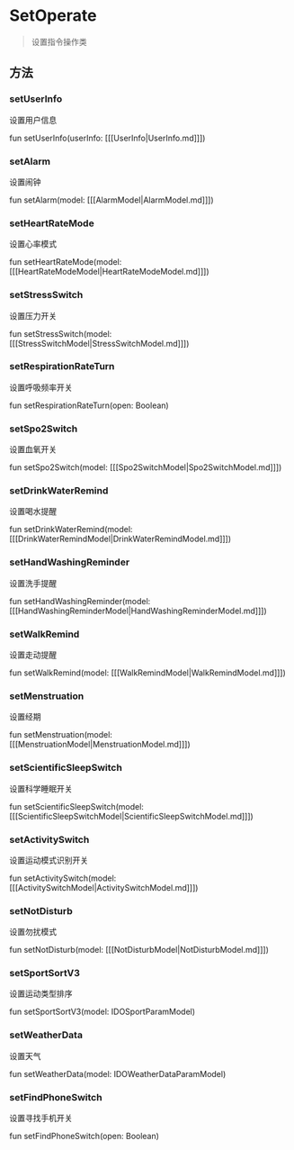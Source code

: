 <show-structure depth="2"/>

# SetOperate

> 设置指令操作类

## 方法

### setUserInfo

设置用户信息

<code-block lang="Kotlin">
    fun setUserInfo(userInfo: [[[UserInfo|UserInfo.md]]])
</code-block>

### setAlarm

设置闹钟

<code-block lang="Kotlin">
    fun setAlarm(model: [[[AlarmModel|AlarmModel.md]]])
</code-block>

### setHeartRateMode

设置心率模式

<code-block lang="Kotlin">
    fun setHeartRateMode(model: [[[HeartRateModeModel|HeartRateModeModel.md]]])
</code-block>

### setStressSwitch

设置压力开关

<code-block lang="Kotlin">
    fun setStressSwitch(model: [[[StressSwitchModel|StressSwitchModel.md]]])
</code-block>

### setRespirationRateTurn

设置呼吸频率开关

<code-block lang="Kotlin">
    fun setRespirationRateTurn(open: Boolean)
</code-block>

### setSpo2Switch

设置血氧开关

<code-block lang="Kotlin">
    fun setSpo2Switch(model: [[[Spo2SwitchModel|Spo2SwitchModel.md]]])
</code-block>

### setDrinkWaterRemind

设置喝水提醒

<code-block lang="Kotlin">
    fun setDrinkWaterRemind(model: [[[DrinkWaterRemindModel|DrinkWaterRemindModel.md]]])
</code-block>

### setHandWashingReminder

设置洗手提醒

<code-block lang="Kotlin">
    fun setHandWashingReminder(model: [[[HandWashingReminderModel|HandWashingReminderModel.md]]])
</code-block>

### setWalkRemind

设置走动提醒

<code-block lang="Kotlin">
    fun setWalkRemind(model: [[[WalkRemindModel|WalkRemindModel.md]]])
</code-block>

### setMenstruation

设置经期

<code-block lang="Kotlin">
    fun setMenstruation(model: [[[MenstruationModel|MenstruationModel.md]]])
</code-block>

### setScientificSleepSwitch

设置科学睡眠开关

<code-block lang="Kotlin">
    fun setScientificSleepSwitch(model: [[[ScientificSleepSwitchModel|ScientificSleepSwitchModel.md]]])
</code-block>

### setActivitySwitch

设置运动模式识别开关

<code-block lang="Kotlin">
    fun setActivitySwitch(model: [[[ActivitySwitchModel|ActivitySwitchModel.md]]])
</code-block>

### setNotDisturb

设置勿扰模式

<code-block lang="Kotlin">
    fun setNotDisturb(model: [[[NotDisturbModel|NotDisturbModel.md]]])
</code-block>

### setSportSortV3

设置运动类型排序

<code-block lang="Kotlin">
    fun setSportSortV3(model: IDOSportParamModel)
</code-block>

### setWeatherData

设置天气

<code-block lang="Kotlin">
    fun setWeatherData(model: IDOWeatherDataParamModel)
</code-block>

### setFindPhoneSwitch

设置寻找手机开关

<code-block lang="Kotlin">
    fun setFindPhoneSwitch(open: Boolean)
</code-block>